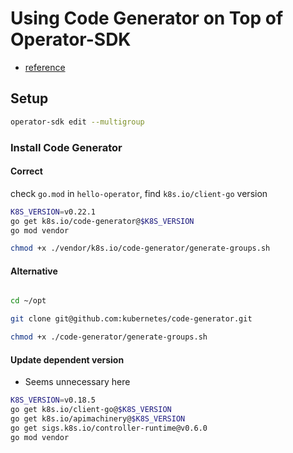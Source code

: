 # Using Code Generator on Top of Operator-SDK

- [reference](https://www.fatalerrors.org/a/writing-crd-by-mixing-kubeuilder-and-code-generator.html)

## Setup 

```bash
operator-sdk edit --multigroup
```

### Install Code Generator

#### Correct

check `go.mod` in `hello-operator`,  find `k8s.io/client-go` version

```bash
K8S_VERSION=v0.22.1
go get k8s.io/code-generator@$K8S_VERSION
go mod vendor
```
```bash
chmod +x ./vendor/k8s.io/code-generator/generate-groups.sh
```


#### Alternative

```bash

cd ~/opt

git clone git@github.com:kubernetes/code-generator.git

chmod +x ./code-generator/generate-groups.sh
```


#### Update dependent version

- Seems unnecessary here

```bash
K8S_VERSION=v0.18.5
go get k8s.io/client-go@$K8S_VERSION
go get k8s.io/apimachinery@$K8S_VERSION
go get sigs.k8s.io/controller-runtime@v0.6.0
go mod vendor
```
